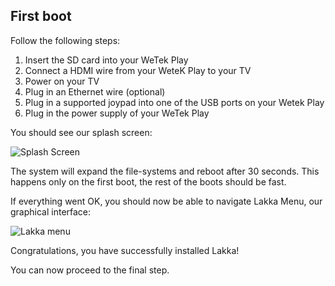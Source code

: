 ## First boot

Follow the following steps:

1.  Insert the SD card into your WeTek Play
2.  Connect a HDMI wire from your WeteK Play to your TV
3.  Power on your TV
4.  Plug in an Ethernet wire (optional)
5.  Plug in a supported joypad into one of the USB ports on your Wetek Play
6.  Plug in the power supply of your WeTek Play

You should see our splash screen:

![Splash Screen](/images/splash.png)

The system will expand the file-systems and reboot after 30 seconds. This happens only on the first boot, the rest of the boots should be fast.

If everything went OK, you should now be able to navigate Lakka Menu, our graphical interface:

![Lakka menu](/images/lakkamenu.png)

Congratulations, you have successfully installed Lakka!

You can now proceed to the final step.
